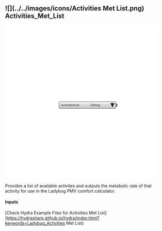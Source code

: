 ## ![](../../images/icons/Activities Met List.png) Activities_Met_List

![](../../images/components/Activities_Met_List.png)

Provides a list of available activites and outputs the metabolic rate of that activity for use in the Ladybug PMV comfort calculator.

#### Inputs


[Check Hydra Example Files for Activities Met List](https://hydrashare.github.io/hydra/index.html?keywords=Ladybug_Activities Met List)